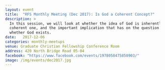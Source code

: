 ```yaml
---
layout: event
title:  "RFS Monthly Meeting (Dec 2017): Is God a Coherent Concept?"
description: >
  In this session, we will look at whether the idea of God is inherently a
  coherent one, and the important implication that has on the question of
  whether God exists.
date:   2017-12-06
categories: monthly-meetups
venue: Graduate Christian Fellowship Conference Room
address: 420 North Bridge Road 05-04
facebook: "https://www.facebook.com/events/1978058475850903/"
image: /img/events/dec2017.jpg
---
```

